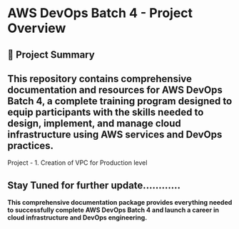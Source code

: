# AWS DevOps Batch 4 - Project Overview

## 🎯 Project Summary

This repository contains comprehensive documentation and resources for **AWS DevOps Batch 4**, a complete training program designed to equip participants with the skills needed to design, implement, and manage cloud infrastructure using AWS services and DevOps practices.
-----------------------------------------------------------
Project - 1. Creation of VPC for Production level 




Stay Tuned for further update............
---

**This comprehensive documentation package provides everything needed to successfully complete AWS DevOps Batch 4 and launch a career in cloud infrastructure and DevOps engineering.**
